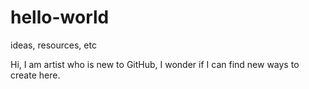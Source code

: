 # hello-world
ideas, resources, etc

Hi, I am artist who is new to GitHub, I wonder if I can find new ways to create here.
